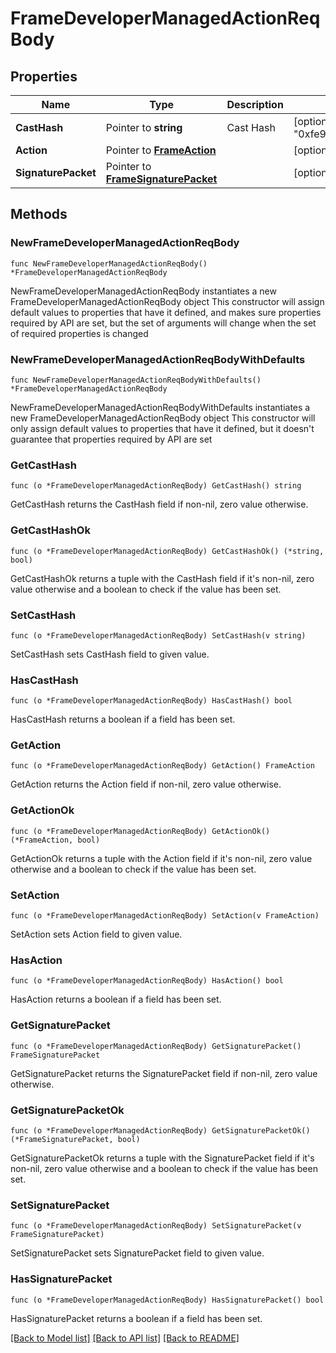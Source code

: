 # FrameDeveloperManagedActionReqBody

## Properties

Name | Type | Description | Notes
------------ | ------------- | ------------- | -------------
**CastHash** | Pointer to **string** | Cast Hash | [optional] [default to "0xfe90f9de682273e05b201629ad2338bdcd89b6be"]
**Action** | Pointer to [**FrameAction**](FrameAction.md) |  | [optional] 
**SignaturePacket** | Pointer to [**FrameSignaturePacket**](FrameSignaturePacket.md) |  | [optional] 

## Methods

### NewFrameDeveloperManagedActionReqBody

`func NewFrameDeveloperManagedActionReqBody() *FrameDeveloperManagedActionReqBody`

NewFrameDeveloperManagedActionReqBody instantiates a new FrameDeveloperManagedActionReqBody object
This constructor will assign default values to properties that have it defined,
and makes sure properties required by API are set, but the set of arguments
will change when the set of required properties is changed

### NewFrameDeveloperManagedActionReqBodyWithDefaults

`func NewFrameDeveloperManagedActionReqBodyWithDefaults() *FrameDeveloperManagedActionReqBody`

NewFrameDeveloperManagedActionReqBodyWithDefaults instantiates a new FrameDeveloperManagedActionReqBody object
This constructor will only assign default values to properties that have it defined,
but it doesn't guarantee that properties required by API are set

### GetCastHash

`func (o *FrameDeveloperManagedActionReqBody) GetCastHash() string`

GetCastHash returns the CastHash field if non-nil, zero value otherwise.

### GetCastHashOk

`func (o *FrameDeveloperManagedActionReqBody) GetCastHashOk() (*string, bool)`

GetCastHashOk returns a tuple with the CastHash field if it's non-nil, zero value otherwise
and a boolean to check if the value has been set.

### SetCastHash

`func (o *FrameDeveloperManagedActionReqBody) SetCastHash(v string)`

SetCastHash sets CastHash field to given value.

### HasCastHash

`func (o *FrameDeveloperManagedActionReqBody) HasCastHash() bool`

HasCastHash returns a boolean if a field has been set.

### GetAction

`func (o *FrameDeveloperManagedActionReqBody) GetAction() FrameAction`

GetAction returns the Action field if non-nil, zero value otherwise.

### GetActionOk

`func (o *FrameDeveloperManagedActionReqBody) GetActionOk() (*FrameAction, bool)`

GetActionOk returns a tuple with the Action field if it's non-nil, zero value otherwise
and a boolean to check if the value has been set.

### SetAction

`func (o *FrameDeveloperManagedActionReqBody) SetAction(v FrameAction)`

SetAction sets Action field to given value.

### HasAction

`func (o *FrameDeveloperManagedActionReqBody) HasAction() bool`

HasAction returns a boolean if a field has been set.

### GetSignaturePacket

`func (o *FrameDeveloperManagedActionReqBody) GetSignaturePacket() FrameSignaturePacket`

GetSignaturePacket returns the SignaturePacket field if non-nil, zero value otherwise.

### GetSignaturePacketOk

`func (o *FrameDeveloperManagedActionReqBody) GetSignaturePacketOk() (*FrameSignaturePacket, bool)`

GetSignaturePacketOk returns a tuple with the SignaturePacket field if it's non-nil, zero value otherwise
and a boolean to check if the value has been set.

### SetSignaturePacket

`func (o *FrameDeveloperManagedActionReqBody) SetSignaturePacket(v FrameSignaturePacket)`

SetSignaturePacket sets SignaturePacket field to given value.

### HasSignaturePacket

`func (o *FrameDeveloperManagedActionReqBody) HasSignaturePacket() bool`

HasSignaturePacket returns a boolean if a field has been set.


[[Back to Model list]](../README.md#documentation-for-models) [[Back to API list]](../README.md#documentation-for-api-endpoints) [[Back to README]](../README.md)


